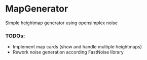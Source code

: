 # MapGenerator

Simple heightmap generator using opensimplex noise

### TODOs:
* Implement map cards (show and handle multiple heightmaps)
* Rework noise generation according FastNoise library
